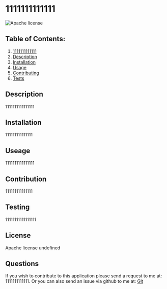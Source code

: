 

  # 1111111111111


  ![Apache license](undefined)
  
  
  ## Table of Contents:

  1. [1111111111111](#1111111111111)
  2. [Description](###description)
  3. [Installation](###installation) 
  4. [Usage](###usage) 
  5. [Contributing](###contributing)
  6. [Tests](###tests)
 


  ## Description 


  1111111111111111


  ## Installation


  111111111111111


  ## Useage 


  1111111111111111


  ## Contribution


  111111111111111


  ## Testing


  11111111111111111


  ## License


  Apache license
  undefined
  
  
  ## Questions


  If you wish to contribute to this application please send a request to me at: 1111111111111.
  Or you can also send an issue via github to me at: [Git](github.com/11111111111111/)

  
